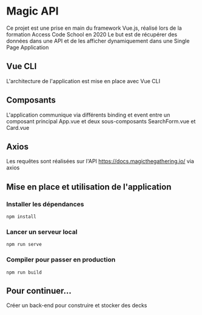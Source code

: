 # Magic API

Ce projet est une prise en main du framework Vue.js, réalisé lors de la formation Access Code School en 2020
Le but est de récupérer des données dans une API et de les afficher dynamiquement dans une Single Page Application

## Vue CLI

L'architecture de l'application est mise en place avec Vue CLI

## Composants

L'application communique via différents binding et event entre un composant principal App.vue et deux sous-composants SearchForm.vue et Card.vue

## Axios

Les requêtes sont réalisées sur l'API https://docs.magicthegathering.io/ via axios

## Mise en place et utilisation de l'application

### Installer les dépendances

```
npm install
```

### Lancer un serveur local
```
npm run serve
```

### Compiler pour passer en production
```
npm run build
```

## Pour continuer...

Créer un back-end pour construire et stocker des decks